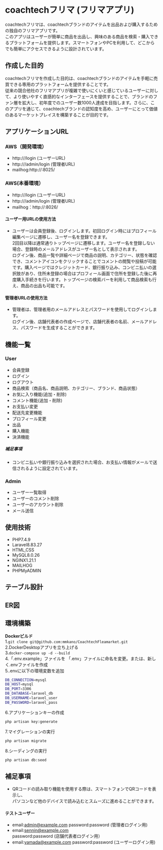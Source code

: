 # coachtechフリマ (フリマアプリ)
coachtechフリマは、coachtechブランドのアイテムを出品および購入するための独自のフリマアプリです。<br>このアプリはユーザーが簡単に商品を出品し、興味のある商品を検索・購入できるプラットフォームを提供します。スマートフォンやPCを利用して、どこからでも簡単にアクセスできるように設計されています。


## 作成した目的  
coachtechフリマを作成した目的は、coachtechブランドのアイテムを手軽に売買できる専用のプラットフォームを提供することです。<br>従来の競合他社のフリマアプリが複雑で使いにくいと感じているユーザーに対して、より使いやすく直感的なインターフェースを提供することで、ブランドのファン層を拡大し、初年度でのユーザー数1000人達成を目指します。さらに、このアプリを通じて、coachtechブランドの認知度を高め、ユーザーにとって価値のあるマーケットプレイスを構築することが目的です。


## アプリケーションURL    

### AWS（開発環境）  
* http:///login (ユーザーURL)
* http:///admin/login (管理者URL)
* mailhog:http://:8025/  

### AWS(本番環境）  
* http:///login (ユーザーURL)
* http:///admin/login (管理者URL)
* mailhog：http://:8026/

#### ユーザー用URLの使用方法
* ユーザーは会員登録後、ログインします。初回ログイン時にはプロフィール編集ページに遷移し、ユーザー名を登録できます。<br>2回目以降は通常通りトップページに遷移します。ユーザー名を登録しない場合、登録時のメールアドレスがユーザー名として表示されます。<br>ログイン後、商品一覧や詳細ページで商品の説明、カテゴリー、状態を確認でき、コメントアイコンをクリックすることでコメントの閲覧や投稿が可能です。購入ページではクレジットカード、銀行振り込み、コンビニ払いの選択肢があり、住所未登録の場合はプロフィール画面で住所を登録した後に再度購入手続きを行います。トップページの検索バーを利用して商品検索も行え、商品の出品も可能です。

#### 管理者URLの使用方法
* 管理者は、管理者用のメールアドレスとパスワードを使用してログインします。<br>ログイン後、店舗代表者の作成ページで、店舗代表者の名前、メールアドレス、パスワードを生成することができます。


## 機能一覧

### User
* 会員登録
* ログイン
* ログアウト
* 商品検索（商品名、商品説明、カテゴリー、ブランド、商品状態）
* お気に入り機能(追加・削除)
* コメント機能(追加・削除)
* お支払い変更
* 配送先変更機能
* プロフィール変更
* 出品
* 購入機能
* 決済機能
  
##### 補足事項
* コンビニ払いや銀行振り込みを選択された場合、お支払い情報がメールで送信されるように設定されています。


### Admin
* ユーザー一覧取得
* ユーザーのコメント削除
* ユーザーのアカウント削除
* メール送信

	
## 使用技術
* PHP7.4.9
* Laravel8.83.27 
* HTML,CSS  
* MySQL8.0.26    
* NGINX1.21.1  
* MAILHOG  
* PHPMyADMIN  


## テーブル設計  


## ER図  


## 環境構築  

**Dockerビルド**  
1.`git clone git@github.com:mmkano/CoachtechFleamarket.git`  
2.DockerDesktopアプリを立ち上げる  
3.`docker-compose up -d --build`    
4.「.env.example」ファイルを 「.env」ファイルに命名を変更。または、新しく.envファイルを作成  
5..envに以下の環境変数を追加  
 ```bash
DB_CONNECTION=mysql      
DB_HOST=mysql    
DB_PORT=3306
DB_DATABASE=laravel_db  
DB_USERNAME=laravel_user   
DB_PASSWORD=laravel_pass
```    
6.アプリケーションキーの作成  
``` bash 
php artisan key:generate
```   
7.マイグレーションの実行  
```bash
php artisan migrate
```  
8.シーディングの実行 
``` bash
php artisan db:seed 
```     


## 補足事項
* QRコードの読み取り機能を使用する際は、スマートフォンでQRコードを表示し、<br>パソコンなど他のデバイスで読み込むとスムーズに進めることができます。

#### テストユーザー
* email:admin@example.com  password:password (管理者ログイン用)
* email:sennin@example.com password:password (店舗代表者ログイン用）
* email:yamada@example.com password:password (ユーザーログイン用)


